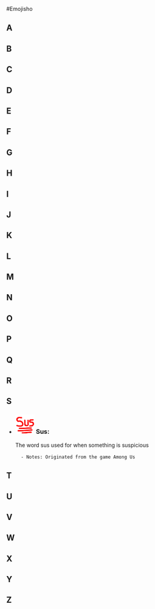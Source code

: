 #Emojisho

## A

## B

## C

## D

## E

## F

## G

## H

## I

## J

## K

## L

## M

## N

## O

## P

## Q

## R

## S

* ### ![sus](/Emojis/sus.png)  Sus:
	
	The word sus used for when something is suspicious
		
		- Notes: Originated from the game Among Us


## T

## U

## V

## W

## X

## Y

## Z


